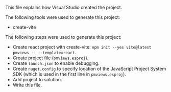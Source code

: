This file explains how Visual Studio created the project.

The following tools were used to generate this project:
- create-vite

The following steps were used to generate this project:
- Create react project with create-vite: `npm init --yes vite@latest pmviews -- --template=react`.
- Create project file (`pmviews.esproj`).
- Create `launch.json` to enable debugging.
- Create `nuget.config` to specify location of the JavaScript Project System SDK (which is used in the first line in `pmviews.esproj`).
- Add project to solution.
- Write this file.
